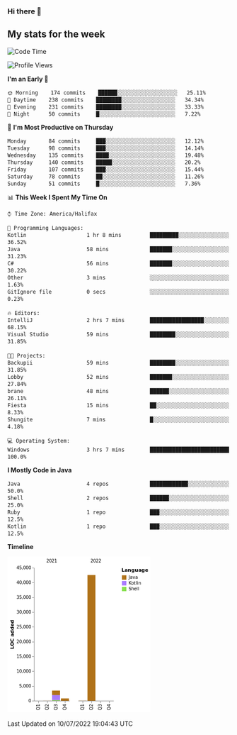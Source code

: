 ### Hi there 👋

## My stats for the week
<!--START_SECTION:waka-->
![Code Time](http://img.shields.io/badge/Code%20Time-304%20hrs%204%20mins-blue)

![Profile Views](http://img.shields.io/badge/Profile%20Views-0-blue)

**I'm an Early 🐤** 

```text
🌞 Morning    174 commits    ██████░░░░░░░░░░░░░░░░░░░   25.11% 
🌆 Daytime    238 commits    ████████░░░░░░░░░░░░░░░░░   34.34% 
🌃 Evening    231 commits    ████████░░░░░░░░░░░░░░░░░   33.33% 
🌙 Night      50 commits     █░░░░░░░░░░░░░░░░░░░░░░░░   7.22%

```
📅 **I'm Most Productive on Thursday** 

```text
Monday       84 commits     ███░░░░░░░░░░░░░░░░░░░░░░   12.12% 
Tuesday      98 commits     ███░░░░░░░░░░░░░░░░░░░░░░   14.14% 
Wednesday    135 commits    ████░░░░░░░░░░░░░░░░░░░░░   19.48% 
Thursday     140 commits    █████░░░░░░░░░░░░░░░░░░░░   20.2% 
Friday       107 commits    ███░░░░░░░░░░░░░░░░░░░░░░   15.44% 
Saturday     78 commits     ██░░░░░░░░░░░░░░░░░░░░░░░   11.26% 
Sunday       51 commits     █░░░░░░░░░░░░░░░░░░░░░░░░   7.36%

```


📊 **This Week I Spent My Time On** 

```text
⌚︎ Time Zone: America/Halifax

💬 Programming Languages: 
Kotlin                   1 hr 8 mins         █████████░░░░░░░░░░░░░░░░   36.52% 
Java                     58 mins             ███████░░░░░░░░░░░░░░░░░░   31.23% 
C#                       56 mins             ███████░░░░░░░░░░░░░░░░░░   30.22% 
Other                    3 mins              ░░░░░░░░░░░░░░░░░░░░░░░░░   1.63% 
GitIgnore file           0 secs              ░░░░░░░░░░░░░░░░░░░░░░░░░   0.23%

🔥 Editors: 
IntelliJ                 2 hrs 7 mins        █████████████████░░░░░░░░   68.15% 
Visual Studio            59 mins             ████████░░░░░░░░░░░░░░░░░   31.85%

🐱‍💻 Projects: 
Backupii                 59 mins             ████████░░░░░░░░░░░░░░░░░   31.85% 
Lobby                    52 mins             ███████░░░░░░░░░░░░░░░░░░   27.84% 
brane                    48 mins             ██████░░░░░░░░░░░░░░░░░░░   26.11% 
Fiesta                   15 mins             ██░░░░░░░░░░░░░░░░░░░░░░░   8.33% 
Shungite                 7 mins              █░░░░░░░░░░░░░░░░░░░░░░░░   4.18%

💻 Operating System: 
Windows                  3 hrs 7 mins        █████████████████████████   100.0%

```

**I Mostly Code in Java** 

```text
Java                     4 repos             ████████████░░░░░░░░░░░░░   50.0% 
Shell                    2 repos             ██████░░░░░░░░░░░░░░░░░░░   25.0% 
Ruby                     1 repo              ███░░░░░░░░░░░░░░░░░░░░░░   12.5% 
Kotlin                   1 repo              ███░░░░░░░░░░░░░░░░░░░░░░   12.5%

```


**Timeline**

![Chart not found](https://raw.githubusercontent.com/lyndseyy/lyndseyy/main/charts/bar_graph.png) 


 Last Updated on 10/07/2022 19:04:43 UTC
<!--END_SECTION:waka-->